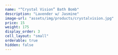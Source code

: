 ```yaml
---
name: "“Crystal Vision” Bath Bomb"
description: "Lavender w/ Jasmine"
image-url: "assets/img/products/crystalvision.jpg"
price: 15
weight: 175
display_order: 3
cell_layout: "small"
orderable: true
hidden: false
---
```


